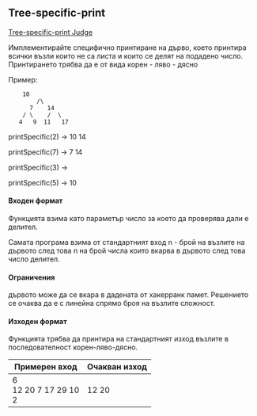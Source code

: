 ## Tree-specific-print

[Tree-specific-print Judge](https://www.hackerrank.com/contests/sda-2019-2020-test3/challenges/tree-specific-print/copy-from/1317771202)

Имплементирайте специфично принтиране на дърво, което принтира всички възли които не са листа и които се делят на подадено число. Принтирането трябва да е от вида корен - ляво - дясно

Пример:
```
	10
        /\        
      7    14  
    / \    /  \  
   4   9  11   17
```
printSpecific(2) -> 10 14

printSpecific(7) -> 7 14

printSpecific(3) ->

printSpecific(5) -> 10

#### Входен формат

Функцията взима като параметър число за което да проверява дали е делител.

Самата програма взима от стандартният вход n - брой на възлите на дървото след това n на брой числа които вкарва в дървото след това число делител.

#### Ограничения

дървото може да се вкара в дадената от хакерранк памет. Решението се очаква да е с линейна спрямо броя на възлите сложност.

#### Изходен формат

Функцията трябва да принтира на стандартният изход възлите в последователност корен-ляво-дясно.

Примерен вход|Очакван изход
-|-
6<br>12 20 7 17 29 10<br>2|12 20 

